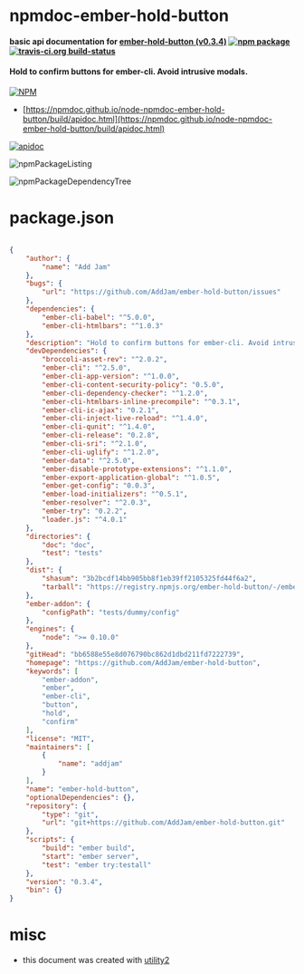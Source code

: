 # npmdoc-ember-hold-button

#### basic api documentation for  [ember-hold-button (v0.3.4)](https://github.com/AddJam/ember-hold-button)  [![npm package](https://img.shields.io/npm/v/npmdoc-ember-hold-button.svg?style=flat-square)](https://www.npmjs.org/package/npmdoc-ember-hold-button) [![travis-ci.org build-status](https://api.travis-ci.org/npmdoc/node-npmdoc-ember-hold-button.svg)](https://travis-ci.org/npmdoc/node-npmdoc-ember-hold-button)

#### Hold to confirm buttons for ember-cli. Avoid intrusive modals.

[![NPM](https://nodei.co/npm/ember-hold-button.png?downloads=true&downloadRank=true&stars=true)](https://www.npmjs.com/package/ember-hold-button)

- [https://npmdoc.github.io/node-npmdoc-ember-hold-button/build/apidoc.html](https://npmdoc.github.io/node-npmdoc-ember-hold-button/build/apidoc.html)

[![apidoc](https://npmdoc.github.io/node-npmdoc-ember-hold-button/build/screenCapture.buildCi.browser.%252Ftmp%252Fbuild%252Fapidoc.html.png)](https://npmdoc.github.io/node-npmdoc-ember-hold-button/build/apidoc.html)

![npmPackageListing](https://npmdoc.github.io/node-npmdoc-ember-hold-button/build/screenCapture.npmPackageListing.svg)

![npmPackageDependencyTree](https://npmdoc.github.io/node-npmdoc-ember-hold-button/build/screenCapture.npmPackageDependencyTree.svg)



# package.json

```json

{
    "author": {
        "name": "Add Jam"
    },
    "bugs": {
        "url": "https://github.com/AddJam/ember-hold-button/issues"
    },
    "dependencies": {
        "ember-cli-babel": "^5.0.0",
        "ember-cli-htmlbars": "^1.0.3"
    },
    "description": "Hold to confirm buttons for ember-cli. Avoid intrusive modals.",
    "devDependencies": {
        "broccoli-asset-rev": "^2.0.2",
        "ember-cli": "^2.5.0",
        "ember-cli-app-version": "^1.0.0",
        "ember-cli-content-security-policy": "0.5.0",
        "ember-cli-dependency-checker": "^1.2.0",
        "ember-cli-htmlbars-inline-precompile": "^0.3.1",
        "ember-cli-ic-ajax": "0.2.1",
        "ember-cli-inject-live-reload": "^1.4.0",
        "ember-cli-qunit": "^1.4.0",
        "ember-cli-release": "0.2.8",
        "ember-cli-sri": "^2.1.0",
        "ember-cli-uglify": "^1.2.0",
        "ember-data": "^2.5.0",
        "ember-disable-prototype-extensions": "^1.1.0",
        "ember-export-application-global": "^1.0.5",
        "ember-get-config": "0.0.3",
        "ember-load-initializers": "^0.5.1",
        "ember-resolver": "^2.0.3",
        "ember-try": "0.2.2",
        "loader.js": "^4.0.1"
    },
    "directories": {
        "doc": "doc",
        "test": "tests"
    },
    "dist": {
        "shasum": "3b2bcdf14bb905bb8f1eb39ff2105325fd44f6a2",
        "tarball": "https://registry.npmjs.org/ember-hold-button/-/ember-hold-button-0.3.4.tgz"
    },
    "ember-addon": {
        "configPath": "tests/dummy/config"
    },
    "engines": {
        "node": ">= 0.10.0"
    },
    "gitHead": "bb6588e55e8d076790bc862d1dbd211fd7222739",
    "homepage": "https://github.com/AddJam/ember-hold-button",
    "keywords": [
        "ember-addon",
        "ember",
        "ember-cli",
        "button",
        "hold",
        "confirm"
    ],
    "license": "MIT",
    "maintainers": [
        {
            "name": "addjam"
        }
    ],
    "name": "ember-hold-button",
    "optionalDependencies": {},
    "repository": {
        "type": "git",
        "url": "git+https://github.com/AddJam/ember-hold-button.git"
    },
    "scripts": {
        "build": "ember build",
        "start": "ember server",
        "test": "ember try:testall"
    },
    "version": "0.3.4",
    "bin": {}
}
```



# misc
- this document was created with [utility2](https://github.com/kaizhu256/node-utility2)
